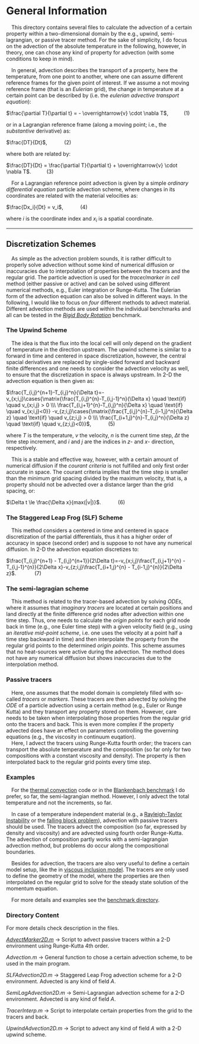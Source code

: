 # General Information 

&emsp;This directory contains several files to calculate the advection of a certain property within a two-dimensional domain by the e.g., upwind, semi-lagrangian, or passive tracer method. For the sake of simplicity, I do focus on the advection of the absolute temperature in the following, however, in theory, one can chose any kind of property for advection (with some conditions to keep in mind). 

&emsp;In general, advection describes the transport of a property, here the temperature, from one point to another, where one can assume different reference frames for the given point of interest. If we assume a not moving reference frame (that is an *Eulerian* grid), the change in temperature at a certain point can be described by (i.e. the *eulerian advective transport equation*): 

$\frac{\partial T}{\partial t} = - \overrightarrow{v} \cdot \nabla T$,&emsp;&emsp;&emsp;(1)

or in a Lagrangian reference frame (along a moving point; i.e., the *substantive* derivative) as: 

$\frac{DT}{Dt}$, &emsp;&emsp;&emsp;(2)

where both are related by: 

$\frac{DT}{Dt} = \frac{\partial T}{\partial t} + \overrightarrow{v} \cdot \nabla T$.&emsp;&emsp;&emsp;(3)

&emsp;For a Lagrangian reference point advection is given by a simple *ordinary differential equation* particle advection scheme, where changes in its coordinates are related with the material velocities as: 

$\frac{Dx_i}{Dt} = v_i$,&emsp;&emsp;&emsp; (4)

where *i* is the coordinate index and *x<sub>i</sub>* is a spatial coordinate. 

--------------------------

## Discretization Schemes

&emsp;As simple as the advection problem sounds, it is rather difficult to properly solve advection without some kind of numerical diffusion or inaccuracies due to interpolation of properties between the tracers and the regular grid. The particle advection is used for the *tracer/marker in cell* method (either passive or active) and can be solved using different numerical methods, e.g., Euler integration or Runge-Kutta. The Eulerian form of the advection equation can also be solved in different ways. In the following, I would like to focus on *four* different methods to advect material. Different advection methods are used within the individual benchmarks and all can be tested in the [*Rigid Body Rotation*](https://github.com/LukasFuchs/FDCSGm/tree/main/Benchmark/RigidBodyRotation) benchmark. 

### The Upwind Scheme

&emsp;The idea is that the flux into the local cell will only depend on the gradient of temperature in the direction upstream. The upwind scheme is similar to a forward in time and centered in space discretization, however, the central spacial derivatives are replaced by single-sided forward and backward finite differences and one needs to consider the advection velocity as well, to ensure that the discretization in space is always upstream. In 2-D the advection equation is then given as: 

$\frac{T_{i,j}^{n+1}-T_{i,j}^n}{\Delta t}=-v_{x;i,j}\cases{\matrix{\frac{T_{i,j}^{n}-T_{i,j-1}^n}{\Delta x} \quad \text{if} \quad v_{x;i,j} > 0 \\\ \frac{T_{i,j+1}^{n}-T_{i,j}^n}{\Delta x} \quad \text{if} \quad v_{x;i,j}<0}} 
-v_{z;i,j}\cases{\matrix{\frac{T_{i,j}^{n}-T_{i-1,j}^n}{\Delta z} \quad \text{if} \quad v_{z;i,j} > 0 \\\ \frac{T_{i+1,j}^{n}-T_{i,j}^n}{\Delta z} \quad \text{if} \quad v_{z;i,j}<0}}$, &emsp;&emsp;&emsp;(5)

where *T* is the temperature, *v* the velocity, *n* is the current time step, $\Delta t$ the time step increment, and *i* and *j* are the indices in *z*- and *x*- direction, respectively. 

&emsp;This is a stable and effective way, however, with a certain amount of numerical diffusion if the *courant criteria* is not fulfilled and only first order accurate in space. The courant criteria implies that the time step is smaller than the minimum grid spacing divided by the maximum velocity, that is, a property should not be advected over a distance larger than the grid spacing, or:

$\Delta t \le \frac{\Delta x}{max(|v|)}$.&emsp;&emsp;&emsp; (6)
   
### The Staggered Leap Frog (SLF) Scheme 

&emsp;This method considers a centered in time and centered in space discretization of the partial differentials, thus it has a higher order of accuracy in space (second order) and is suppose to not have any numerical diffusion. In 2-D the advection equation discretizes to:

$\frac{T_{i,j}^{n+1} - T_{i,j}^{n+1}}{2\Delta t}=-v_{x;i,j}\frac{T_{i,j+1}^{n} - T_{i,j-1}^{n}}{2\Delta x}-v_{z;i,j}\frac{T_{i+1,j}^{n} - T_{i-1,j}^{n}}{2\Delta z}$. &emsp;&emsp;&emsp; (7)

### The semi-lagragian scheme 
&emsp;This method is related to the tracer-based advection by solving *ODEs*, where it assumes that *imaginary tracers* are located at certain positions and land directly at the finite difference grid nodes after advection within one time step. Thus, one needs to calculate the *origin points* for each grid node back in time (e.g., one Euler time step) with a given velocity field (e.g., using an *iterative mid-point scheme*, i.e. one uses the velocity at a point half a time step backward in time) and then interpolate the property from the regular grid points to the determined *origin points*. This scheme assumes that no heat-sources were active during the advection. The method does not have any numerical diffusion but shows inaccuracies due to the interpolation method.<br>
   
### Passive tracers

&emsp;Here, one assumes that the model domain is completely filled with so-called *tracers* or *markers*. These tracers are then advected by solving the *ODE* of a particle advection using a certain method (e.g., Euler or Runge Kutta) and they transport any property stored on them. However, care needs to be taken when interpolating those properties from the regular grid onto the tracers and back. This is even more complex if the property advected does have an effect on parameters controlling the governing equations (e.g., the viscosity in continuum euqation).<br>
&emsp;Here, I advect the tracers using Runge-Kutta fourth order; the tracers can transport the absolute temperature and the composition (so far only for two compositions with a constant viscosity and density). The property is then interpolated back to the regular grid points every time step. 

### Examples 
&emsp;For the [thermal convection](https://github.com/LukasFuchs/FDCSGm/tree/main/MixedHeatedSystems) code or in the [Blankenbach benchmark](https://github.com/LukasFuchs/FDCSGm/tree/main/Benchmark/Blanckenbach) I do prefer, so far, the semi-lagrangian method. However, I only advect the total temperature and not the increments, so far.

&emsp;In case of a temperature independent material (e.g., a [Rayleigh-Taylor Instability](https://github.com/LukasFuchs/FDCSGm/tree/main/Benchmark/RTI) or the [falling block problem](https://github.com/LukasFuchs/FDCSGm/tree/main/Benchmark/FallingBlock)), advection with passive tracers should be used. The tracers advect the composition (so far, expressed by density and viscosity) and are advected using fourth order Runge-Kutta. The advection of composition partly works with a semi-lagrangian advection method, but problems do occur along the compositional boundaries.

&emsp;Besides for advection, the tracers are also very useful to define a certain model setup, like the in [viscous inclusion model](https://github.com/LukasFuchs/FDCSGm/tree/main/Benchmark/ViscousInclusion). The tracers are only used to define the geometry of the model, where the properties are then interpolated on the regular grid to solve for the steady state solution of the momentum equation.

&emsp;For more details and examples see the [benchmark directory](https://github.com/LukasFuchs/FDCSGm/tree/main/Benchmark).

### Directory Content<br>
For more details check description in the files.

[*AdvectMarker2D.m*](https://github.com/LukasFuchs/FDCSGm/blob/main/AdvectionProblem/AdvectMarker2D.m)
   -> Script to advect passive tracers within a 2-D environment using Runge-Kutta 4th order.
   
*Advection.m*
   -> General function to chose a certain advection scheme, to be used in the main program.
   
*SLFAdvection2D.m*
   -> Staggered Leap Frog advection scheme for a 2-D environment. Advected is any kind of field *A*.

*SemiLagAdvection2D.m*
   -> Semi-Lagrangian advection scheme for a 2-D environment. Advected is any kind of field *A*.

*TracerInterp.m*
   -> Script to interpolate certain properties from the grid to the tracers and back. 
   
*UpwindAdvection2D.m*
   -> Script to advect any kind of field *A* with a 2-D upwind scheme. 
